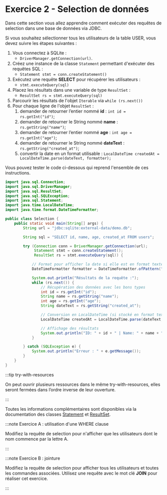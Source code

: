 # Exercice 2 - Selection de données

Dans cette section vous allez apprendre comment exécuter
des requêtes de selection dans une base de données via JDBC.

Si vous souhaitez sélectionner tous les utilisateurs
de la table USER, vous devez suivre les étapes suivantes :

1. Vous connectez à SQLite :
    - `DriverManager.getConnection(url)`.
1. Créez une instance de la classe `Statement` permettant d'exécuter des requêtes SQL : 
    - `Statement stmt = conn.createStatement()`
1. Exécutez une requête **SELECT** pour récupérer les utilisateurs : 
    - `stmt.executeQuery(sql)`
1. Placez les résultats dans une variable de type `ResultSet` :
    - `ResultSet rs = stmt.executeQuery(sql)`
1. Parcourir les résultats de l'objet `Iterable` via `while (rs.next())`
1. Pour chaque ligne de l'objet `ResultSet` : 
    1. demander de retourner l’entier nommé **id**  : `int id = rs.getInt("id")`;
    1. demander de retourner le String nommé **name**  : `rs.getString("name")`;
    1. demander de retourner l’entier nommé **age**  : `int age = rs.getInt("age")`;    
    1. demander de retourner le String nommé **dateText**  : `rs.getString("created_at")`;
    1. convertir la date en un format utilisable : `LocalDateTime createdAt = LocalDateTime.parse(dateText, formatter);`

Vous pouvez tester le code ci-dessous qui reprend l'ensemble de 
ces instructions.

```java showLineNumbers title="Selection.java"
import java.sql.Connection;
import java.sql.DriverManager;
import java.sql.ResultSet;
import java.sql.SQLException;
import java.sql.Statement;
import java.time.LocalDateTime;
import java.time.format.DateTimeFormatter;

public class Selection {
    public static void main(String[] args) {
        String url = "jdbc:sqlite:external-data/demo.db";

        String sql = "SELECT id, name, age, created_at FROM users";

        try (Connection conn = DriverManager.getConnection(url);
             Statement stmt = conn.createStatement();
             ResultSet rs = stmt.executeQuery(sql)) {

            // Format pour afficher la date si elle est en format texte
            DateTimeFormatter formatter = DateTimeFormatter.ofPattern("yyyy-MM-dd HH:mm:ss");

            System.out.println("Résultats de la requête :");
            while (rs.next()) {
                // Récupération des données avec les bons types
                int id = rs.getInt("id");
                String name = rs.getString("name");
                int age = rs.getInt("age");
                String dateText = rs.getString("created_at");

                // Conversion en LocalDateTime (si stocké en format texte)
                LocalDateTime createdAt = LocalDateTime.parse(dateText, formatter);

                // Affichage des résultats
                System.out.println("ID: " + id + " | Name: " + name + " | Age: " + age + " | Created At: " + createdAt);
            }

        } catch (SQLException e) {
            System.out.println("Erreur : " + e.getMessage());
        }
    }
}
```

:::tip try-with-resources

On peut ouvrir plusieurs ressources dans le même try-with-resources, elles seront fermées dans l’ordre inverse de leur ouverture.

:::

Toutes les informations complémentaires sont disponibles
via la documentation des classes [Statement](https://docs.oracle.com/en/java/javase/23/docs/api/java.sql/java/sql/Statement.html) 
et [ResultSet](https://docs.oracle.com/en/java/javase/23/docs/api/java.sql/java/sql/ResultSet.html).

:::note Exercice A : utilisation d'une WHERE clause

Modifiez la requête de selection pour n'afficher que
les utilisateurs dont le nom commence par la lettre A.

:::


:::note Exercice B : jointure

Modifiez la requête de selection pour afficher
tous les utilisateurs et toutes les commandes associées.
Utilisez une requête avec le mot clé **JOIN** pour réaliser
cet exercice.

:::